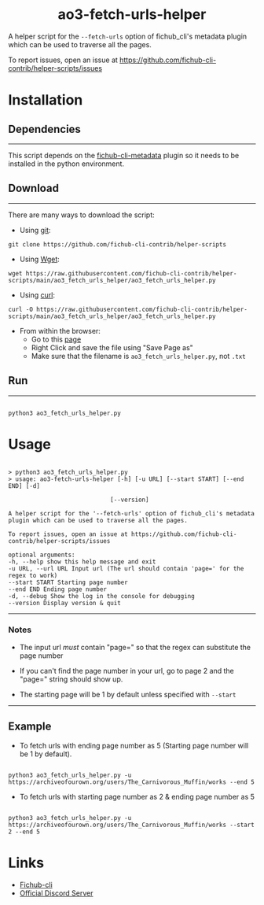 <h1 align="center">ao3-fetch-urls-helper</h1>

A helper script for the `--fetch-urls` option of fichub_cli's metadata plugin which can be used to traverse all the pages.<br>

To report issues, open an issue at https://github.com/fichub-cli-contrib/helper-scripts/issues

# Installation

## Dependencies

---

This script depends on the [fichub-cli-metadata](https://github.com/fichub-cli-contrib/fichub-cli-metadata) plugin so it needs to be installed in the python environment.

## Download

---

There are many ways to download the script:

- Using [git](https://git-scm.com/downloads):

```
git clone https://github.com/fichub-cli-contrib/helper-scripts
```

- Using [Wget](https://www.gnu.org/software/wget/):

```
wget https://raw.githubusercontent.com/fichub-cli-contrib/helper-scripts/main/ao3_fetch_urls_helper/ao3_fetch_urls_helper.py
```

- Using [curl](https://curl.se/):

```
curl -O https://raw.githubusercontent.com/fichub-cli-contrib/helper-scripts/main/ao3_fetch_urls_helper/ao3_fetch_urls_helper.py

```

- From within the browser:
  - Go to this [page](https://raw.githubusercontent.com/fichub-cli-contrib/helper-scripts/main/ao3_fetch_urls_helper/ao3_fetch_urls_helper.py)
  - Right Click and save the file using "Save Page as"
  - Make sure that the filename is `ao3_fetch_urls_helper.py`, not `.txt`

## Run

---

```

python3 ao3_fetch_urls_helper.py

```

# Usage

```

> python3 ao3_fetch_urls_helper.py
> usage: ao3-fetch-urls-helper [-h] [-u URL] [--start START] [--end END] [-d]

                             [--version]

A helper script for the '--fetch-urls' option of fichub_cli's metadata plugin which can be used to traverse all the pages.

To report issues, open an issue at https://github.com/fichub-cli-contrib/helper-scripts/issues

optional arguments:
-h, --help show this help message and exit
-u URL, --url URL Input url (The url should contain 'page=' for the regex to work)
--start START Starting page number
--end END Ending page number
-d, --debug Show the log in the console for debugging
--version Display version & quit

```

---

### Notes

- The input url _must_ contain "page=" so that the regex can substitute the page number

- If you can't find the page number in your url, go to page 2 and the "page=" string should show up.

- The starting page will be 1 by default unless specified with `--start`

---

## Example

- To fetch urls with ending page number as 5 (Starting page number will be 1 by default).

```

python3 ao3_fetch_urls_helper.py -u https://archiveofourown.org/users/The_Carnivorous_Muffin/works --end 5

```

- To fetch urls with starting page number as 2 & ending page number as 5

```

python3 ao3_fetch_urls_helper.py -u https://archiveofourown.org/users/The_Carnivorous_Muffin/works --start 2 --end 5

```

# Links

- [Fichub-cli](https://github.com/FicHub/fichub-cli/)
- [Official Discord Server](https://discord.gg/sByBAhX)

```

```
